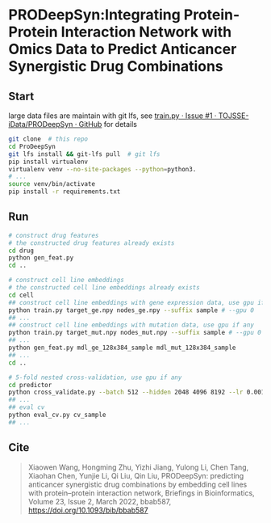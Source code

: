 # PRODeepSyn:Integrating Protein-Protein Interaction Network with Omics Data to Predict Anticancer Synergistic Drug Combinations



## Start

large data files are maintain with git lfs, see  [train.py · Issue #1 · TOJSSE-iData/PRODeepSyn · GitHub](https://github.com/TOJSSE-iData/PRODeepSyn/issues/1) for details

~~~bash
git clone  # this repo
cd ProDeepSyn
git lfs install && git-lfs pull  # git lfs
pip install virtualenv
virtualenv venv --no-site-packages --python=python3.
# ...
source venv/bin/activate
pip install -r requirements.txt
~~~

## Run

~~~bash
# construct drug features
# the constructed drug features already exists
cd drug
python gen_feat.py
cd ..

# construct cell line embeddings
# the constructed cell line embeddings already exists
cd cell
## construct cell line embeddings with gene expression data, use gpu if any
python train.py target_ge.npy nodes_ge.npy --suffix sample # --gpu 0
## ...
## construct cell line embeddings with mutation data, use gpu if any
python train.py target_mut.npy nodes_mut.npy --suffix sample # --gpu 0
## ...
python gen_feat.py mdl_ge_128x384_sample mdl_mut_128x384_sample
## ...
cd ..

# 5-fold nested cross-validation, use gpu if any
cd predictor
python cross_validate.py --batch 512 --hidden 2048 4096 8192 --lr 0.001 0.0001 0.00001 --suffix sample # --gpu 0
## ...
## eval cv
python eval_cv.py cv_sample
## ...
~~~


## Cite

> Xiaowen Wang, Hongming Zhu, Yizhi Jiang, Yulong Li, Chen Tang, Xiaohan Chen, Yunjie Li, Qi Liu, Qin Liu, PRODeepSyn: predicting anticancer synergistic drug combinations by embedding cell lines with protein–protein interaction network, Briefings in Bioinformatics, Volume 23, Issue 2, March 2022, bbab587, https://doi.org/10.1093/bib/bbab587

